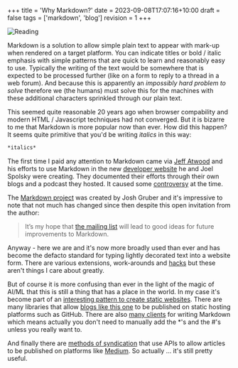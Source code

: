 +++
title = 'Why Markdown?'
date = 2023-09-08T17:07:16+10:00
draft = false
tags = ['markdown', 'blog']
revision = 1
+++

![Reading](https://toobstar.github.io/images/caveman_reading.jpg)

Markdown is a solution to allow simple plain text to appear with mark-up when rendered on a target platform.  You can indicate titles or bold / italic emphasis with simple patterns that are quick to learn and reasonably easy to use.  Typically the writing of the text would be somewhere that is expected to be processed further (like on a form to reply to a thread in a web forum).  And because this is apparently an *impossibly hard problem to solve* therefore we (the humans) must solve this for the machines with these additional characters sprinkled through our plain text. 

This seemed quite reasonable 20 years ago when browser compability and modern HTML / Javascript techniques had not converged.  But it is bizarre to me that Markdown is more popular now than ever.  How did this happen?  It seems quite primitive that you'd be writing *italics* in this way:

```markdown
*italics*
```

The first time I paid any attention to Markdown came via [Jeff Atwood](https://blog.codinghorror.com/is-html-a-humane-markup-language/) and his efforts to use Markdown in the new [developer website](http://stackoverflow.com) he and Joel Spolsky were creating.  They documented their efforts through their own blogs and a podcast they hosted.  It caused some [controversy](https://www.reddit.com/r/programming/comments/ajj7k/jeff_atwood_calls_out_markdown_creator_john/) at the time.

The [Markdown project](https://daringfireball.net/projects/markdown/) was created by Josh Gruber and it's impressive to note that not much has changed since then despite this open invitation from the author:

> It’s my hope that [the mailing list](https://pairlist6.pair.net/pipermail/markdown-discuss/) will lead to good ideas for future improvements to Markdown.  

Anyway - here we are and it's now more broadly used than ever and has become the defacto standard for typing lightly decorated text into a website form.  There are various extensions, work-arounds and [hacks](https://www.markdownguide.org/hacks/) but these aren't things I care about greatly.

But of course it is more confusing than ever in the light of the magic of AI/ML that this is still a thing that has a place in the world.  In my case it's become part of an [interesting pattern to create static websites](https://www.reddit.com/r/selfhosted/comments/vcaku9/basic_blog_based_on_static_markdown_files/). There are many libraries that allow [blogs like this one](https://toobstar.github.io) to be published on static hosting platforms such as GitHub.  There are also [many clients](https://apps.apple.com/us/app/markdown-editor/id1458220908?mt=12) for writing Markdown which means actually you don't need to manually add the *'s and the #'s unless you really want to.

And finally there are [methods of syndication](https://askcloudarchitech.com/posts/tutorials/auto-generate-post-payload-medium-com/) that use APIs to allow articles to be published on platforms like [Medium](https://medium.com/@TobyVidler).   So actually ... it's still pretty useful. 
